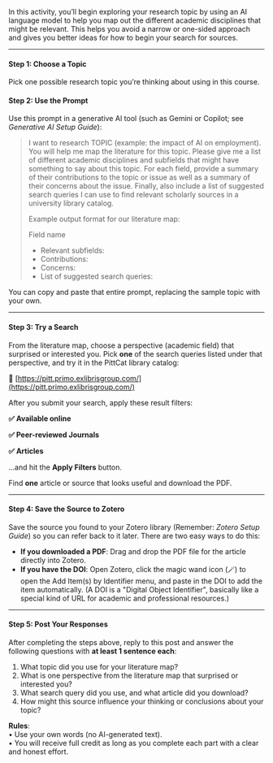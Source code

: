 In this activity, you’ll begin exploring your research topic by using an AI language model to help you map out the different academic disciplines that might be relevant. This helps you avoid a narrow or one-sided approach and gives you better ideas for how to begin your search for sources.

***

#### **Step 1: Choose a Topic**

Pick one possible research topic you’re thinking about using in this course.

#### **Step 2: Use the Prompt**

Use this prompt in a generative AI tool (such as Gemini or Copilot; see *Generative AI Setup Guide*):

> I want to research TOPIC (example: the impact of AI on employment). You will help me map the literature for this topic. Please give me a list of different academic disciplines and subfields that might have something to say about this topic. For each field, provide a summary of their contributions to the topic or issue as well as a summary of their concerns about the issue. Finally, also include a list of suggested search queries I can use to find relevant scholarly sources in a university library catalog.
> 
> Example output format for our literature map:
> 
> Field name
> 
> - Relevant subfields:  
> - Contributions:  
> - Concerns:  
> - List of suggested search queries:

You can copy and paste that entire prompt, replacing the sample topic with your own.

***

#### **Step 3: Try a Search**

From the literature map, choose a perspective (academic field) that surprised or interested you. Pick **one** of the search queries listed under that perspective, and try it in the PittCat library catalog:

🔗 [https://pitt.primo.exlibrisgroup.com/](https://pitt.primo.exlibrisgroup.com/)

After you submit your search, apply these result filters:

**✅ Available online**

**✅ Peer-reviewed Journals**

**✅ Articles**

...and hit the **Apply Filters** button.

Find **one** article or source that looks useful and download the PDF.

***

#### **Step 4: Save the Source to Zotero**

Save the source you found to your Zotero library (Remember: *Zotero Setup Guide*) so you can refer back to it later. There are two easy ways to do this:

-   **If you downloaded a PDF**: Drag and drop the PDF file for the article directly into Zotero.
-   **If you have the DOI**: Open Zotero, click the magic wand icon (🪄) to open the Add Item(s) by Identifier menu, and paste in the DOI to add the item automatically. (A DOI is a "Digital Object Identifier", basically like a special kind of URL for academic and professional resources.)

***

#### **Step 5: Post Your Responses**

After completing the steps above, reply to this post and answer the following questions with **at least 1 sentence each**:

1.  What topic did you use for your literature map?
2.  What is one perspective from the literature map that surprised or interested you?
3.  What search query did you use, and what article did you download?
4.  How might this source influence your thinking or conclusions about your topic?

**Rules**:  
• Use your own words (no AI-generated text).  
• You will receive full credit as long as you complete each part with a clear and honest effort.